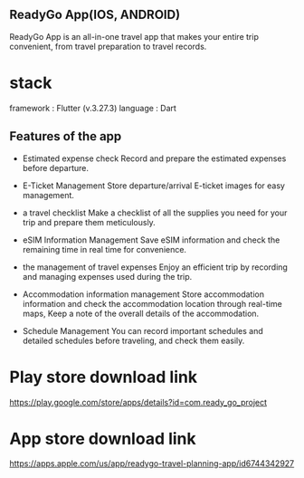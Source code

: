 ## ReadyGo App(IOS, ANDROID)

ReadyGo App is an all-in-one travel app that makes your entire trip convenient, 
from travel preparation to travel records.

# stack
framework : Flutter (v.3.27.3)
language : Dart

## Features of the app

- Estimated expense check
Record and prepare the estimated expenses before departure.

- E-Ticket Management
Store departure/arrival E-ticket images for easy management.

-  a travel checklist
Make a checklist of all the supplies you need for your trip and prepare them meticulously.

- eSIM Information Management
Save eSIM information and check the remaining time in real time for convenience.

- the management of travel expenses
Enjoy an efficient trip by recording and managing expenses used during the trip.

- Accommodation information management
Store accommodation information and check the accommodation location through real-time maps,
Keep a note of the overall details of the accommodation.

- Schedule Management
You can record important schedules and detailed schedules before traveling, and check them easily.

# Play store download link
https://play.google.com/store/apps/details?id=com.ready_go_project

# App store download link
https://apps.apple.com/us/app/readygo-travel-planning-app/id6744342927
